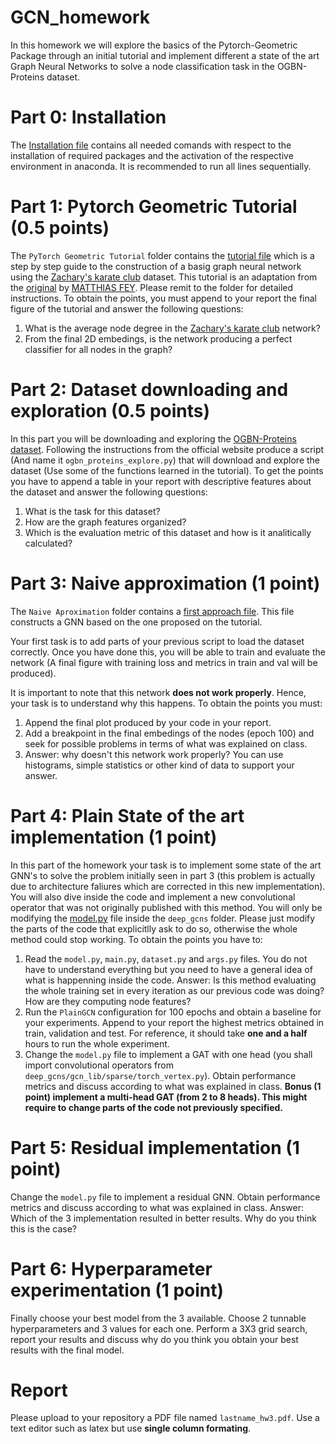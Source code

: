 # GCN_homework

In this homework we will explore the basics of the Pytorch-Geometric Package through an initial tutorial and implement different a state of the art Graph Neural Networks to solve a node classification task in the OGBN-Proteins dataset.

# Part 0: Installation

The [Installation file](deepgcn_env_install.txt) contains all needed comands with respect to the installation of required packages and the activation of the respective environment in anaconda. It is recommended to run all lines sequentially.

# Part 1: Pytorch Geometric Tutorial (0.5 points)

The `PyTorch Geometric Tutorial` folder contains the [tutorial file](https://github.com/g27182818/GCN_homework/blob/7e4b826915b055442b79ebf4c981dc50ae44a111/PyTorch%20Geometric%20Tutorial/TorchGeometric_tutorial.py) which is a step by step guide to the construction of a basig graph neural network using the [Zachary's karate club](https://en.wikipedia.org/wiki/Zachary%27s_karate_club) dataset. This tutorial is an adaptation from the [original](https://colab.research.google.com/drive/1h3-vJGRVloF5zStxL5I0rSy4ZUPNsjy8?usp=sharing#scrollTo=ci-LpZWhRJoI) by [MATTHIAS FEY](https://rusty1s.github.io/#/). Please remit to the folder for detailed instructions. To obtain the points, you must append to your report the final figure of the tutorial and answer the following questions:

1. What is the average node degree in the [Zachary's karate club](https://en.wikipedia.org/wiki/Zachary%27s_karate_club) network?
2. From the final 2D embedings, is the network producing a perfect classifier for all nodes in the graph?

# Part 2: Dataset downloading and exploration (0.5 points)

In this part you will be downloading and exploring the [OGBN-Proteins dataset](https://ogb.stanford.edu/docs/nodeprop/). Following the instructions from the official website produce a script (And name it `ogbn_proteins_explore.py`) that will download and explore the dataset (Use some of the functions learned in the tutorial). To get the points you have to append a table in your report with descriptive features about the dataset and answer the following questions:

1. What is the task for this dataset?
2. How are the graph features organized?
3. Which is the evaluation metric of this dataset and how is it analitically calculated?

# Part 3: Naive approximation (1 point)

The `Naive Aproximation` folder contains a [first approach file](https://github.com/g27182818/GCN_homework/blob/48352d34cf625421610f1a7d0681354c0fd8e7c0/Naive%20approximation/GCN_ogbn_naive.py). This file constructs a GNN based on the one proposed on the tutorial.

Your first task is to add parts of your previous script to load the dataset correctly. Once you have done this, you will be able to train and evaluate the network (A final figure with training loss and metrics in train and val will be produced).

It is important to note that this network **does not work properly**. Hence, your task is to understand why this happens. To obtain the points you must:

1. Append the final plot produced by your code in your report.
2. Add a breakpoint in the final embedings of the nodes (epoch 100) and seek for possible problems in terms of what was explained on class.
3. Answer: why doesn't this network work properly? You can use histograms, simple statistics or other kind of data to support your answer.
 

# Part 4: Plain State of the art implementation (1 point)

In this part of the homework your task is to implement some state of the art GNN's to solve the problem initially seen in part 3 (this problem is actually due to architecture faliures which are corrected in this new implementation). You will also dive inside the code and implement a new convolutional operator that was not originally published with this method. You will only be modifying the [model.py](https://github.com/g27182818/GCN_homework/blob/5a4d540a21954f4146d373b96fff677906c3b773/deep_gcns/model.py) file inside the `deep_gcns` folder. Please just modify the parts of the code that explicitlly ask to do so, otherwise the whole method could stop working. To obtain the points you have to:

1. Read the `model.py`, `main.py`, `dataset.py` and `args.py` files. You do not have to understand everything but you need to have a general idea of what is happenning inside the code. Answer: Is this method evaluating the whole training set in every iteration as our previous code was doing? How are they computing node features?
2. Run the `PlainGCN` configuration for 100 epochs and obtain a baseline for your experiments. Append to your report the highest metrics obtained in train, validation and test. For reference, it should take **one and a half** hours to run the whole experiment.
3. Change the `model.py` file to implement a GAT with one head (you shall import convolutional operators from `deep_gcns/gcn_lib/sparse/torch_vertex.py`). Obtain performance metrics and discuss according to what was explained in class. **Bonus (1 point) implement a multi-head GAT (from 2 to 8 heads). This might require to change parts of the code not previously specified.**    

# Part 5: Residual implementation (1 point)

Change the `model.py` file to implement a residual GNN. Obtain performance metrics and discuss according to what was explained in class. Answer: Which of the 3 implementation resulted in better results. Why do you think this is the case?

# Part 6: Hyperparameter experimentation (1 point)
Finally choose your best model from the 3 available. Choose 2 tunnable hyperparameters and 3 values for each one. Perform a 3X3 grid search, report your results and discuss why do you think you obtain your best results with the final model.

# Report
Please upload to your repository a PDF file named `lastname_hw3.pdf`. Use a text editor such as latex but use **single column formating**.
